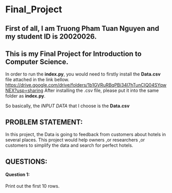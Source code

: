 # Final_Project
## First of all, I am Truong Pham Tuan Nguyen and my student ID is 20020026. 
## This is my Final Project for Introduction to Computer Science.
In order to run the **index.py**, you would need to firstly install the **Data.csv** file attached in the link bellow.
https://drive.google.com/drive/folders/1b1GVRuRBqPBi34I7hTunCIQ04SYqwNEX?usp=sharing
After installing the .csv file, please put it into the same folder as **index.py**.  


So basically, the _INPUT DATA_ that I choose is the **Data.csv**

## PROBLEM STATEMENT: 
In this project, the Data is going to feedback from customers about hotels in several places. This project would help owners ,or researchers ,or customers to simplify the data and search for perfect hotels.  

## QUESTIONS:

#### Question 1:
Print out the first 10 rows.

